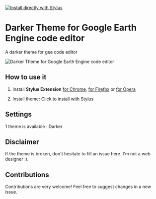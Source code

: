 [![Install directly with Stylus](https://img.shields.io/badge/Install%20%20with-Stylus-00adad.svg?style=for-the-badge&logo=stylus)](https://raw.githubusercontent.com/joaosiqueira/dark-mode-gee/master/dark-mode-gee.user.css)

# Darker Theme for Google Earth Engine code editor
A darker theme for gee code editor

![Darker Theme for Google Earth Engine code editor](https://raw.githubusercontent.com/joaosiqueira/dark-mode-gee/master/darker.png)

## How to use it

1. Install **Stylus Extension** [for Chrome](https://chrome.google.com/webstore/detail/stylus/clngdbkpkpeebahjckkjfobafhncgmne), [for Firefox](https://addons.mozilla.org/fr/firefox/addon/styl-us/) or [for Opera](https://addons.opera.com/en-gb/extensions/details/stylus/)

2. Install theme: [Click to install with Stylus](https://raw.githubusercontent.com/joaosiqueira/dark-mode-gee/master/google-earth-engine-dark-mode.user.css) 

## Settings

1 theme is available : Darker

## Disclaimer

If the theme is broken, don't hesitate to fill an issue here.
I'm not a web designer :).

## Contributions

Contributions are very welcome! Feel free to suggest changes in a new issue.